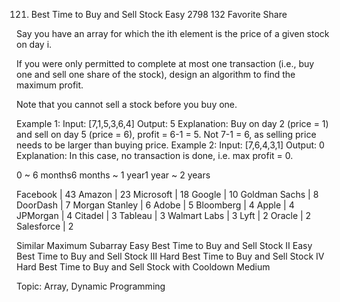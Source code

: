 121. Best Time to Buy and Sell Stock
Easy 2798 132 Favorite Share

Say you have an array for which the ith element is the price of a given stock on day i.

If you were only permitted to complete at most one transaction (i.e., buy one and sell one share of the stock), design an algorithm to find the maximum profit.

Note that you cannot sell a stock before you buy one.

Example 1:
Input: [7,1,5,3,6,4]
Output: 5
Explanation: Buy on day 2 (price = 1) and sell on day 5 (price = 6), profit = 6-1 = 5.
Not 7-1 = 6, as selling price needs to be larger than buying price.
Example 2:
Input: [7,6,4,3,1]
Output: 0
Explanation: In this case, no transaction is done, i.e. max profit = 0.

0 ~ 6 months6 months ~ 1 year1 year ~ 2 years

Facebook | 43 Amazon | 23 Microsoft | 18 Google | 10 Goldman Sachs | 8 DoorDash | 7 Morgan Stanley | 6 Adobe | 5 Bloomberg | 4 Apple | 4 JPMorgan | 4 Citadel | 3 Tableau | 3 Walmart Labs | 3 Lyft | 2 Oracle | 2 Salesforce | 2

Similar
Maximum Subarray Easy
Best Time to Buy and Sell Stock II Easy
Best Time to Buy and Sell Stock III Hard
Best Time to Buy and Sell Stock IV Hard
Best Time to Buy and Sell Stock with Cooldown Medium

Topic: Array, Dynamic Programming
